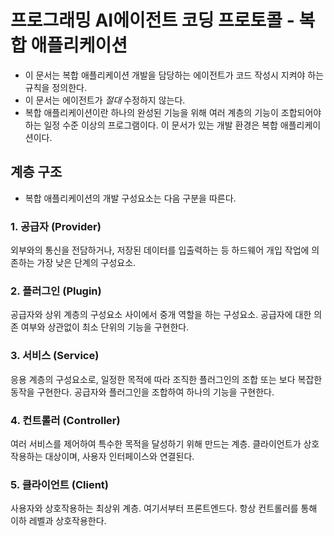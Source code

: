 # 프로그래밍 AI에이전트 코딩 프로토콜 - 복합 애플리케이션
- 이 문서는 복합 애플리케이션 개발을 담당하는 에이전트가 코드 작성시 지켜야 하는 규칙을 정의한다.
- 이 문서는 에이전트가 *절대* 수정하지 않는다.
- 복합 애플리케이션이란 하나의 완성된 기능을 위해 여러 계층의 기능이 조합되어야 하는 일정 수준 이상의 프로그램이다. 이 문서가 있는 개발 환경은 복합 애플리케이션이다.


## 계층 구조
- 복합 애플리케이션의 개발 구성요소는 다음 구분을 따른다.

### 1. 공급자 (Provider)
외부와의 통신을 전담하거나, 저장된 데이터를 입출력하는 등 하드웨어 개입 작업에 의존하는 가장 낮은 단계의 구성요소.

### 2. 플러그인 (Plugin)
공급자와 상위 계층의 구성요소 사이에서 중개 역할을 하는 구성요소.
공급자에 대한 의존 여부와 상관없이 최소 단위의 기능을 구현한다.

### 3. 서비스 (Service)
응용 계층의 구성요소로, 일정한 목적에 따라 조직한 플러그인의 조합 또는 보다 복잡한 동작을 구현한다.
공급자와 플러그인을 조합하여 하나의 기능을 구현한다.

### 4. 컨트롤러 (Controller)
여러 서비스를 제어하여 특수한 목적을 달성하기 위해 만드는 계층.
클라이언트가 상호작용하는 대상이며, 사용자 인터페이스와 연결된다.

### 5. 클라이언트 (Client)
사용자와 상호작용하는 최상위 계층. 여기서부터 프론트엔드다.
항상 컨트롤러를 통해 이하 레벨과 상호작용한다.